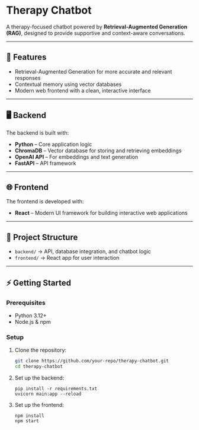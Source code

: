 # Therapy Chatbot

A therapy-focused chatbot powered by **Retrieval-Augmented Generation (RAG)**, designed to provide supportive and context-aware conversations.

---

## 🚀 Features
- Retrieval-Augmented Generation for more accurate and relevant responses  
- Contextual memory using vector databases  
- Modern web frontend with a clean, interactive interface  

---

## 🖥️ Backend
The backend is built with:
- **Python** – Core application logic  
- **ChromaDB** – Vector database for storing and retrieving embeddings  
- **OpenAI API** – For embeddings and text generation  
- **FastAPI** –  API framework  

---

## 🌐 Frontend
The frontend is developed with:
- **React** – Modern UI framework for building interactive web applications  

---

## 📌 Project Structure
- `backend/` → API, database integration, and chatbot logic  
- `frontend/` → React app for user interaction  

---

## ⚡ Getting Started
### Prerequisites
- Python 3.12+  
- Node.js & npm  

### Setup
1. Clone the repository:  
   ```bash
   git clone https://github.com/your-repo/therapy-chatbot.git
   cd therapy-chatbot

2. Set up the backend:
    ```cd backend
    pip install -r requirements.txt
    uvicorn main:app --reload

3. Set up the frontend:
    ```cd frontend
    npm install
    npm start